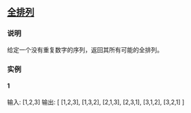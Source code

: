 ## [全排列](https://leetcode-cn.com/problems/permutations/)
### 说明

给定一个没有重复数字的序列，返回其所有可能的全排列。

### 实例
#### 1

输入: [1,2,3]
输出:
[
  [1,2,3],
  [1,3,2],
  [2,1,3],
  [2,3,1],
  [3,1,2],
  [3,2,1]
]
